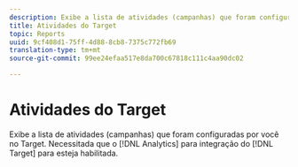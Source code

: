 ```yaml
---
description: Exibe a lista de atividades (campanhas) que foram configuradas por você no Target. Necessitada que a integração Analytics para Target esteja habilitada.
title: Atividades do Target
topic: Reports
uuid: 9cf408d1-75ff-4d88-8cb8-7375c772fb69
translation-type: tm+mt
source-git-commit: 99ee24efaa517e8da700c67818c111c4aa90dc02

---
```



# Atividades do Target

Exibe a lista de atividades (campanhas) que foram configuradas por você no Target. Necessitada que o [!DNL Analytics] para integração do [!DNL Target] para esteja habilitada.

